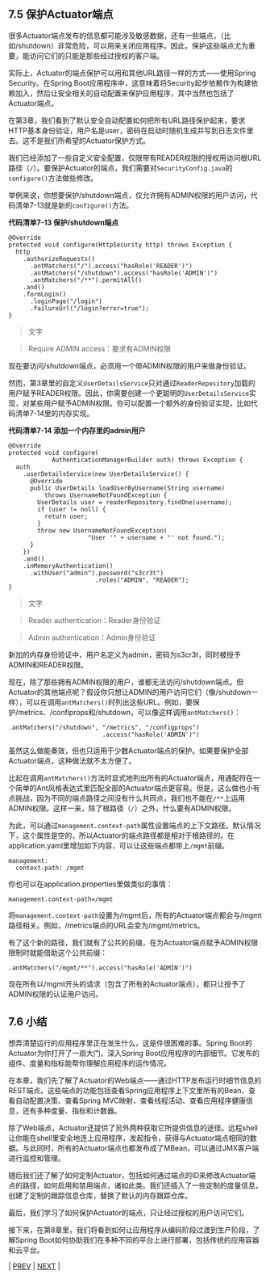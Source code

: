 ## 7.5 保护Actuator端点

很多Actuator端点发布的信息都可能涉及敏感数据，还有一些端点，（比如/shutdown）非常危险，可以用来关闭应用程序。因此，保护这些端点尤为重要，能访问它们的只能是那些经过授权的客户端。

实际上，Actuator的端点保护可以用和其他URL路径一样的方式——使用Spring Security。在Spring Boot应用程序中，这意味着将Security起步依赖作为构建依赖加入，然后让安全相关的自动配置来保护应用程序，其中当然也包括了Actuator端点。

在第3章，我们看到了默认安全自动配置如何把所有URL路径保护起来，要求HTTP基本身份验证，用户名是user，密码在启动时随机生成并写到日志文件里去。这不是我们所希望的Actuator保护方式。

我们已经添加了一些自定义安全配置，仅限带有READER权限的授权用访问根URL路径（`/`）。要保护Actuator的端点，我们需要对`SecurityConfig.java`的`configure()`方法做些修改。

举例来说，你想要保护/shutdown端点，仅允许拥有ADMIN权限的用户访问，代码清单7-13就是新的`configure()`方法。

__代码清单7-13 保护/shutdown端点__

```
@Override
protected void configure(HttpSecurity http) throws Exception {
  http
    .authorizeRequests()
      .antMatchers("/").access("hasRole('READER')")
      .antMatchers("/shutdown").access("hasRole('ADMIN')")
      .antMatchers("/**").permitAll()
    .and()
    .formLogin()
      .loginPage("/login")
      .failureUrl("/login?error=true");
}
```
>文字

>Require ADMIN access：要求有ADMIN权限

现在要访问/shutdown端点，必须用一个带ADMIN权限的用户来做身份验证。

然而，第3章里的自定义`UserDetailsService`只对通过`ReaderRepository`加载的用户赋予READER权限。因此，你需要创建一个更聪明的`UserDetailsService`实现，对某些用户赋予ADMIN权限。你可以配置一个额外的身份验证实现，比如代码清单7-14里的内存实现。

__代码清单7-14 添加一个内存里的admin用户__

```
@Override
protected void configure(
            AuthenticationManagerBuilder auth) throws Exception {
  auth
    .userDetailsService(new UserDetailsService() {
      @Override
      public UserDetails loadUserByUsername(String username)
          throws UsernameNotFoundException {
        UserDetails user = readerRepository.findOne(username);
        if (user != null) {
          return user;
        }
        throw new UsernameNotFoundException(
                      "User '" + username + "' not found.");
      }
    })
    .and()
    .inMemoryAuthentication()
      .withUser("admin").password("s3cr3t")
                        .roles("ADMIN", "READER");
}
```
>文字

>Reader authentication：Reader身份验证

>Admin authentication：Admin身份验证

新加的内存身份验证中，用户名定义为admin，密码为s3cr3t，同时被授予ADMIN和READER权限。

现在，除了那些拥有ADMIN权限的用户，谁都无法访问/shutdown端点。但Actuator的其他端点呢？假设你只想让ADMIN的用户访问它们（像/shutdown一样），可以在调用`antMatchers()`时列出这些URL。例如，要保护/metrics、/confiprops和/shutdown，可以像这样调用`antMatchers()`：

```
.antMatchers("/shutdown", "/metrics", "/configprops")
                          .access("hasRole('ADMIN')")
```

虽然这么做能奏效，但也只适用于少数Actuator端点的保护。如果要保护全部Actuator端点，这种做法就不太方便了。

比起在调用`antMatchers()`方法时显式地列出所有的Actuator端点，用通配符在一个简单的Ant风格表达式里匹配全部的Actuator端点更容易。但是，这么做也小有点挑战，因为不同的端点路径之间没有什么共同点，我们也不能在`/**`上运用ADMIN权限。这样一来，除了根路径（`/`）之外，什么要有ADMIN权限。

为此，可以通过`management.context-path`属性设置端点的上下文路径。默认情况下，这个属性是空的，所以Actuator的端点路径都是相对于根路径的。在application.yaml里增加如下内容，可以让这些端点都带上`/mgmt`前缀。

```
management:
  context-path: /mgmt
```

你也可以在application.properties里做类似的事情：

```
management.context-path=/mgmt
```

将`management.context-path`设置为/mgmt后，所有的Actuator端点都会与/mgmt路径相关。例如，/metrics端点的URL会变为/mgmt/metrics。

有了这个新的路径，我们就有了公共的前缀，在为Actuator端点赋予ADMIN权限限制时就能借助这个公共前缀：

```
.antMatchers("/mgmt/**").access("hasRole('ADMIN')")
```

现在所有以/mgmt开头的请求（包含了所有的Actuator端点），都只让授予了ADMIN权限的认证用户访问。

## 7.6 小结

想弄清楚运行的应用程序里正在发生什么，这是件很困难的事。Spring Boot的Actuator为你打开了一扇大门，深入Spring Boot应用程序的内部细节。它发布的组件、度量和指标能帮你理解应用程序的运作情况。

在本章，我们先了解了Actuator的Web端点——通过HTTP发布运行时细节信息的REST端点。这些端点的功能包括查看Spring应用程序上下文里所有的Bean、查看自动配置决策、查看Spring MVC映射、查看线程活动、查看应用程序健康信息，还有多种度量、指标和计数器。

除了Web端点，Actuator还提供了另外两种获取它所提供信息的途径。远程shell让你能在shell里安全地连上应用程序，发起指令，获得与Actuator端点相同的数据。与此同时，所有的Actuator端点也都发布成了MBean，可以通过JMX客户端进行监控和管理。

随后我们还了解了如何定制Actuator，包括如何通过端点的ID来修改Actuator端点的路径，如何启用和禁用端点，诸如此类。我们还插入了一些定制的度量信息，创建了定制的跟踪信息仓库，替换了默认的内存跟踪仓库。

最后，我们学习了如何保护Actuator的端点，只让经过授权的用户访问它们。

接下来，在第8章里，我们将看到如何让应用程序从编码阶段过渡到生产阶段，了解Spring Boot如何协助我们在多种不同的平台上进行部署，包括传统的应用容器和云平台。

| [PREV](https://github.com/5202m/spring-boot-in-action-zh-cn/blob/master/07WallsCh07-7.4.md) | [NEXT](https://github.com/5202m/spring-boot-in-action-zh-cn/blob/master/08WallsCh08-8.1.md) |
